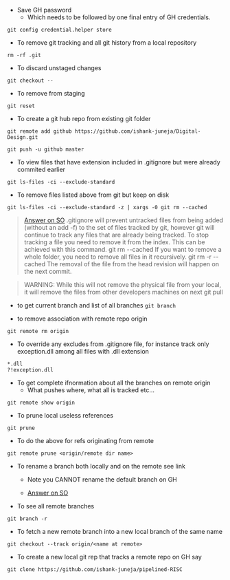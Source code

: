 - Save GH password
	- Which needs to be followed by one final entry of GH credentials.

`git config credential.helper store`
	
- To remove git tracking and all git history from a local repository

`rm -rf .git` 

- To discard unstaged changes 

`git checkout --`

- To remove from staging

`git reset`

- To create a git hub repo from existing git folder 

`git remote add github https://github.com/ishank-juneja/Digital-Design.git`

`git push -u github master`

- To view files that have extension included in .gitignore but were already commited earlier

`git ls-files -ci --exclude-standard`

- To remove files listed above from git but keep on disk

`git ls-files -ci --exclude-standard -z | xargs -0 git rm --cached`

> [Answer on SO](https://stackoverflow.com/questions/1274057/how-to-make-git-forget-about-a-file-that-was-tracked-but-is-now-in-gitignore)
.gitignore will prevent untracked files from being added (without an add -f) to the set of files tracked by git, however git will continue to track any files that are already being tracked.
To stop tracking a file you need to remove it from the index. This can be achieved with this command.
git rm --cached <file>
If you want to remove a whole folder, you need to remove all files in it recursively.
git rm -r --cached <folder>
The removal of the file from the head revision will happen on the next commit.

>WARNING: While this will not remove the physical file from your local, it will remove the files from other developers machines on next git pull

- to get current branch and list of all branches
`git branch`

- to remove association with remote repo origin

`git remote rm origin`

- To override any excludes from .gitignore file, for instance track only exception.dll among all files with .dll extension
```
*.dll
?!exception.dll
```

- To get complete ifnormation about all the branches on remote origin
	- What pushes where, what all is tracked etc...

`git remote show origin`

- To prune local useless references

`git prune`

- To do the above for refs originating from remote

`git remote prune <origin/remote dir name>`

- To rename a branch both locally and on the remote see link
	- Note you CANNOT rename the default branch on GH

	- [Answer on SO](https://stackoverflow.com/questions/6591213/how-do-i-rename-a-local-git-branch)

- To see all remote branches

`git branch -r`

- To fetch a new remote branch into a new local branch of the same name 

`git checkout --track origin/<name at remote>`

- To create a new local git rep that tracks a remote repo on GH say

`git clone https://github.com/ishank-juneja/pipelined-RISC`
